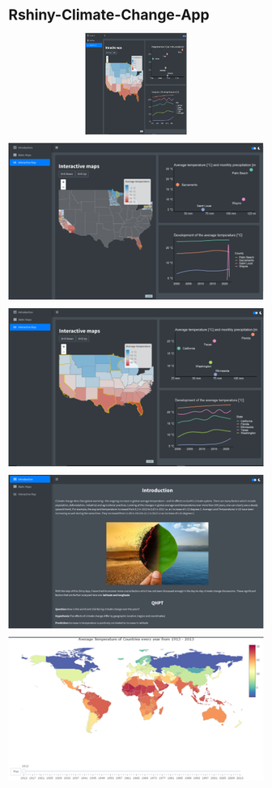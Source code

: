 # Rshiny-Climate-Change-App

<p align="center">
  <img src="https://github.com/ShivamZal/Rshiny-Climate-Change-App/blob/main/us_states_comparison.PNG" alt="GitHub Logo" width="200" height="200">
</p>

![County level analysis](https://github.com/ShivamZal/Rshiny-Climate-Change-App/blob/main/county_level.PNG)

![State lvel analysis](https://github.com/ShivamZal/Rshiny-Climate-Change-App/blob/main/us_states_comparison.PNG)


![Introduction](https://github.com/ShivamZal/Rshiny-Climate-Change-App/blob/main/intro.PNG)

![World level](https://github.com/ShivamZal/Rshiny-Climate-Change-App/blob/main/world_level.PNG)
